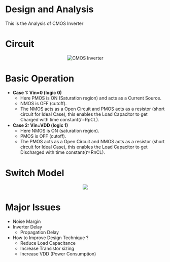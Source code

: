 # Design and Analysis
This is the Analysis of CMOS Inverter

# Circuit
<p align="center">
  <img src="https://github.com/chennakeshavadasa/CMOS-Inverter/assets/123294639/ae2d444a-fbad-47ab-8c0c-07a17661e63e" alt="CMOS Inverter">
</p>

# Basic Operation
- **Case 1: Vin=0 (logic 0)**
  - Here PMOS is ON (Saturation region) and acts as a Current Source.
  - NMOS is OFF (cutoff).
  - The NMOS acts as a Open Circuit and PMOS acts as a resistor (short circuit for Ideal Case), this enables the Load Capacitor to get Charged with time constant(𝜏=RpCL).
- **Case 2: Vin=VDD (logic 1)**
   - Here NMOS is ON (saturation region).
   - PMOS is OFF (cutoff).
  - The PMOS acts as a Open Circuit and NMOS acts as a resistor (short circuit for Ideal Case), this enables the Load Capacitor to get Discharged with time constant(𝜏=RnCL).

# Switch Model
<p align="center">
<img src="https://github.com/chennakeshavadasa/CMOS-Inverter/assets/123294639/b082889c-7a76-430e-9c53-3bf6c6993bd1" >
</p>

# Major Issues 
- Noise Margin
- Inverter Delay
    - Propagation Delay
- How to Improve Design Technique ?
  - Reduce Load Capacitance
  - Increase Transistor sizing
  - Increase VDD (Power Consumption)
     
